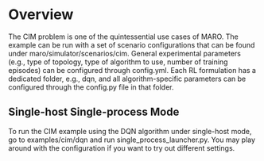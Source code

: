 # Overview

The CIM problem is one of the quintessential use cases of MARO. The example can
be run with a set of scenario configurations that can be found under
maro/simulator/scenarios/cim. General experimental parameters (e.g., type of
topology, type of algorithm to use, number of training episodes) can be configured
through config.yml. Each RL formulation has a dedicated folder, e.g., dqn, and
all algorithm-specific parameters can be configured through
the config.py file in that folder.

## Single-host Single-process Mode

To run the CIM example using the DQN algorithm under single-host mode, go to
examples/cim/dqn and run single_process_launcher.py. You may play around with
the configuration if you want to try out different settings.
